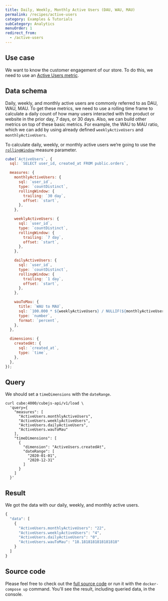 ```yaml
---
title: Daily, Weekly, Monthly Active Users (DAU, WAU, MAU)
permalink: /recipes/active-users
category: Examples & Tutorials
subCategory: Analytics
menuOrder: 1
redirect_from:
  - /active-users
---
```


## Use case

We want to know the customer engagement of our store. To do this, we need to use
an [Active Users metric](https://en.wikipedia.org/wiki/Active_users).

## Data schema

Daily, weekly, and monthly active users are commonly referred to as DAU, WAU,
MAU. To get these metrics, we need to use a rolling time frame to calculate a
daily count of how many users interacted with the product or website in the
prior day, 7 days, or 30 days. Also, we can build other metrics on top of these
basic metrics. For example, the WAU to MAU ratio, which we can add by using
already defined `weeklyActiveUsers` and `monthlyActiveUsers`.

To calculate daily, weekly, or monthly active users we’re going to use the
[`rollingWindow`](https://cube.dev/docs/schema/reference/measures#parameters-rolling-window)
measure parameter.

```javascript
cube(`ActiveUsers`, {
  sql: `SELECT user_id, created_at FROM public.orders`,

  measures: {
    monthlyActiveUsers: {
      sql: `user_id`,
      type: `countDistinct`,
      rollingWindow: {
        trailing: `30 day`,
        offset: `start`,
      },
    },

    weeklyActiveUsers: {
      sql: `user_id`,
      type: `countDistinct`,
      rollingWindow: {
        trailing: `7 day`,
        offset: `start`,
      },
    },

    dailyActiveUsers: {
      sql: `user_id`,
      type: `countDistinct`,
      rollingWindow: {
        trailing: `1 day`,
        offset: `start`,
      },
    },

    wauToMau: {
      title: `WAU to MAU`,
      sql: `100.000 * ${weeklyActiveUsers} / NULLIF(${monthlyActiveUsers}, 0)`,
      type: `number`,
      format: `percent`,
    },
  },

  dimensions: {
    createdAt: {
      sql: `created_at`,
      type: `time`,
    },
  },
});
```

## Query

We should set a `timeDimensions` with the `dateRange`.

```bash{outputLines: 2-18}
curl cube:4000/cubejs-api/v1/load \
  'query={
    "measures": [
      "ActiveUsers.monthlyActiveUsers",
      "ActiveUsers.weeklyActiveUsers",
      "ActiveUsers.dailyActiveUsers",
      "ActiveUsers.wauToMau"
    ],
    "timeDimensions": [
      {
        "dimension": "ActiveUsers.createdAt",
        "dateRange": [
          "2020-01-01",
          "2020-12-31"
        ]
      }
    ]
  }'
```

## Result

We got the data with our daily, weekly, and monthly active users.

```javascript
{
  "data": [
    {
      "ActiveUsers.monthlyActiveUsers": "22",
      "ActiveUsers.weeklyActiveUsers": "4",
      "ActiveUsers.dailyActiveUsers": "0",
      "ActiveUsers.wauToMau": "18.1818181818181818"
    }
  ]
}
```

## Source code

Please feel free to check out the
[full source code](https://github.com/cube-js/cube.js/tree/master/examples/recipes/active-users)
or run it with the `docker-compose up` command. You'll see the result, including
queried data, in the console.

